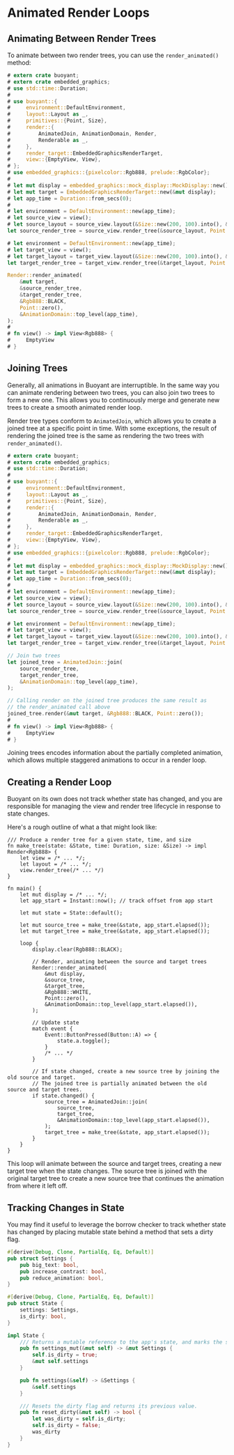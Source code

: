 # Animated Render Loops

## Animating Between Render Trees

To animate between two render trees, you can use the `render_animated()` method:

```rust
# extern crate buoyant;
# extern crate embedded_graphics;
# use std::time::Duration;
# 
# use buoyant::{
#     environment::DefaultEnvironment,
#     layout::Layout as _,
#     primitives::{Point, Size},
#     render::{
#         AnimatedJoin, AnimationDomain, Render,
#         Renderable as _,
#     },
#     render_target::EmbeddedGraphicsRenderTarget,
#     view::{EmptyView, View},
# };
# use embedded_graphics::{pixelcolor::Rgb888, prelude::RgbColor};
# 
# let mut display = embedded_graphics::mock_display::MockDisplay::new();
# let mut target = EmbeddedGraphicsRenderTarget::new(&mut display);
# let app_time = Duration::from_secs(0);
# 
# let environment = DefaultEnvironment::new(app_time);
# let source_view = view();
# let source_layout = source_view.layout(&Size::new(200, 100).into(), &environment);
let source_render_tree = source_view.render_tree(&source_layout, Point::zero(), &environment);

# let environment = DefaultEnvironment::new(app_time);
# let target_view = view();
# let target_layout = target_view.layout(&Size::new(200, 100).into(), &environment);
let target_render_tree = target_view.render_tree(&target_layout, Point::zero(), &environment);

Render::render_animated(
    &mut target,
    &source_render_tree,
    &target_render_tree,
    &Rgb888::BLACK,
    Point::zero(),
    &AnimationDomain::top_level(app_time),
);
# 
# fn view() -> impl View<Rgb888> {
#     EmptyView
# }
```

## Joining Trees

Generally, all animations in Buoyant are interruptible. In the same way you can animate
rendering between two trees, you can also join two trees to form a new one. This allows
you to continuously merge and generate new trees to create a smooth animated render loop.

Render tree types conform to `AnimatedJoin`, which allows you to create a joined tree
at a specific point in time. With some exceptions, the result of rendering the joined tree
is the same as rendering the two trees with `render_animated()`.

```rust
# extern crate buoyant;
# extern crate embedded_graphics;
# use std::time::Duration;
# 
# use buoyant::{
#     environment::DefaultEnvironment,
#     layout::Layout as _,
#     primitives::{Point, Size},
#     render::{
#         AnimatedJoin, AnimationDomain, Render,
#         Renderable as _,
#     },
#     render_target::EmbeddedGraphicsRenderTarget,
#     view::{EmptyView, View},
# };
# use embedded_graphics::{pixelcolor::Rgb888, prelude::RgbColor};
# 
# let mut display = embedded_graphics::mock_display::MockDisplay::new();
# let mut target = EmbeddedGraphicsRenderTarget::new(&mut display);
# let app_time = Duration::from_secs(0);
# 
# let environment = DefaultEnvironment::new(app_time);
# let source_view = view();
# let source_layout = source_view.layout(&Size::new(200, 100).into(), &environment);
let source_render_tree = source_view.render_tree(&source_layout, Point::zero(), &environment);

# let environment = DefaultEnvironment::new(app_time);
# let target_view = view();
# let target_layout = target_view.layout(&Size::new(200, 100).into(), &environment);
let target_render_tree = target_view.render_tree(&target_layout, Point::zero(), &environment);

// Join two trees
let joined_tree = AnimatedJoin::join(
    source_render_tree,
    target_render_tree,
    &AnimationDomain::top_level(app_time),
);

// Calling render on the joined tree produces the same result as
// the render_animated call above
joined_tree.render(&mut target, &Rgb888::BLACK, Point::zero());
# 
# fn view() -> impl View<Rgb888> {
#     EmptyView
# }
```

Joining trees encodes information about the partially completed animation, which allows multiple
staggered animations to occur in a render loop.

## Creating a Render Loop

Buoyant on its own does not track whether state has changed, and you are responsible
for managing the view and render tree lifecycle in response to state changes.

Here's a rough outline of what a that might look like:

```rust,ignore
/// Produce a render tree for a given state, time, and size
fn make_tree(state: &State, time: Duration, size: &Size) -> impl Render<Rgb888> {
    let view = /* ... */;
    let layout = /* ... */;
    view.render_tree(/* ... */)
}

fn main() {
    let mut display = /* ... */;
    let app_start = Instant::now(); // track offset from app start

    let mut state = State::default();

    let mut source_tree = make_tree(&state, app_start.elapsed());
    let mut target_tree = make_tree(&state, app_start.elapsed());

    loop {
        display.clear(Rgb888::BLACK);

        // Render, animating between the source and target trees
        Render::render_animated(
            &mut display,
            &source_tree,
            &target_tree,
            &Rgb888::WHITE,
            Point::zero(),
            &AnimationDomain::top_level(app_start.elapsed()),
        );

        // Update state
        match event {
            Event::ButtonPressed(Button::A) => {
                state.a.toggle();
            }
            /* ... */
        }

        // If state changed, create a new source tree by joining the old source and target.
        // The joined tree is partially animated between the old source and target trees.
        if state.changed() {
            source_tree = AnimatedJoin::join(
                source_tree,
                target_tree,
                &AnimationDomain::top_level(app_start.elapsed()),
            );
            target_tree = make_tree(&state, app_start.elapsed());
        }
    }
}
```

This loop will animate between the source and target trees, creating a new target tree when
the state changes. The source tree is joined with the original target tree to create a new
source tree that continues the animation from where it left off.

## Tracking Changes in State

You may find it useful to leverage the borrow checker to track whether state has changed by
placing mutable state behind a method that sets a dirty flag.

```rust
#[derive(Debug, Clone, PartialEq, Eq, Default)]
pub struct Settings {
    pub big_text: bool,
    pub increase_contrast: bool,
    pub reduce_animation: bool,
}

#[derive(Debug, Clone, PartialEq, Eq, Default)]
pub struct State {
    settings: Settings,
    is_dirty: bool,
}

impl State {
    /// Returns a mutable reference to the app's state, and marks the state as dirty.
    pub fn settings_mut(&mut self) -> &mut Settings {
        self.is_dirty = true;
        &mut self.settings
    }

    pub fn settings(&self) -> &Settings {
        &self.settings
    }

    /// Resets the dirty flag and returns its previous value.
    pub fn reset_dirty(&mut self) -> bool {
        let was_dirty = self.is_dirty;
        self.is_dirty = false;
        was_dirty
    }
}
```
